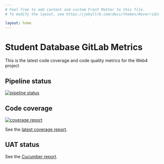 ```yaml
---
# Feel free to add content and custom Front Matter to this file.
# To modify the layout, see https://jekyllrb.com/docs/themes/#overriding-theme-defaults

layout: home
---
```


# Student Database GitLab Metrics

This is the latest code coverage and code quality metrics for the Web4 project

## Pipeline status

[<img alt="pipeline status" src="https://gitlab.com/ait-wae-2021/web4/web4-app/badges/main/pipeline.svg" />](
https://gitlab.com/ait-wae-2021/web4/web4-app/-/commits/main)

## Code coverage

[<img alt="coverage report" src="https://gitlab.com/ait-wae-2021/web4/web4-app/badges/main/coverage.svg" />](
https://gitlab.com/ait-wae-2021/web4/web4-app/-/commits/main)

See the [latest coverage report](coverage/index.html#_AllFiles).

## UAT status

See the [Cucumber report](cucumber-report.html).
